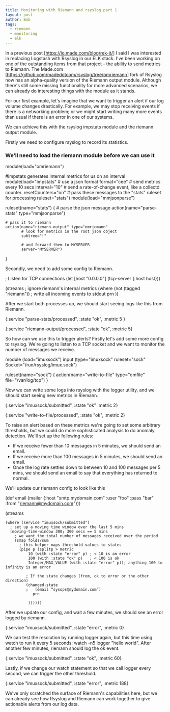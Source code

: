 ```yaml
---
title: Monitoring with Riemann and rsyslog part 1
layout: post
author: Bob
tags:
  - riemann
  - monitoring
  - elk
---
```


In a previous post [https://io.made.com/blog/rek-it/] I said I was interested in
replacing Logstash with Rsyslog in our ELK stack. I've been working on one of the
outstanding items from that project - the ability to send metrics to Riemann. The
Made.com [https://github.com/madedotcom/rsyslog/tree/omriemann] fork of Rsyslog now has
an alpha-quality version of the Riemann output module. Although there's still some
missing functionality for more advanced scenarios, we can already do interesting things
with the module as it stands.

For our first example, let's imagine that we want to trigger an alert if our log volume
changes drastically. For example, we may stop receiving events if there is a networking
problem; or we might start writing many more events than usual if there is an error in
one of our systems.

We can achieve this with the rsyslog impstats module and the riemann output module.

Firstly we need to configure rsyslog to record its statistics.

### We'll need to load the riemann module before we can use it

module(load="omriemann")

#impstats generates internal metrics for us on an interval module(load="impstats" # use
a json format format="cee" # send metrics every 10 secs interval="10" # send a
rate-of-change event, like a collectd counter. resetCounters="on" # pass these messages
to the "stats" ruleset for processing ruleset="stats") module(load="mmjsonparse")

ruleset(name="stats") { # parse the json message action(name="parse-stats"
type="mmjsonparse")

    # pass it to riemann
    action(name="riemann-output" type="omriemann"
           # look for metrics in the root json object
           subtree="!"

           # and forward them to MYSERVER
           server="MYSERVER")

}

Secondly, we need to add some config to Riemann.

; Listen for TCP connections (let [host "0.0.0.0"] (tcp-server {:host host}))

(streams ; ignore riemann's internal metrics (where (not (tagged "riemann")) ; write all
incoming events to stdout prn ))

After we start both processes up, we should start seeing logs like this from Riemann.

{:service "parse-stats/processed", :state "ok", :metric 5 }

{:service "riemann-output/processed", :state "ok", :metric 5}

So how can we use this to trigger alerts? Firstly let's add some more config to rsyslog.
We're going to listen to a TCP socket and we want to monitor the number of messages we
receive.

module (load="imuxsock") input (type="imuxsock" ruleset="sock"
Socket="/run/rsyslog/imux.sock")

ruleset(name="sock") { action(name="write-to-file" type="omfile" file="/var/log/tcp") }

Now we can write some logs into rsyslog with the logger utility, and we should start
seeing new metrics in Riemann.

{:service "imuxsock/submitted", :state "ok" :metric 2}

{:service "write-to-file/processed", :state "ok", :metric 2}

To raise an alert based on these metrics we're going to set some arbitrary thresholds,
but we could do more sophisticated analysis to do anomaly detection. We'll set up the
following rules:

- If we receive fewer than 10 messages in 5 minutes, we should send an email.
- If we receive more than 100 messages in 5 minutes, we should send an email.
- Once the log rate settles down to between 10 and 100 messages per 5 mins, we should
  send an email to say that everything has returned to normal.

We'll update our riemann config to look like this

(def email (mailer {:host "smtp.mydomain.com" :user "foo" :pass "bar" :from
"riemann@mydomain.com"}))

(streams

    (where (service "imuxsock/submitted")
      ; set up a moving time window over the last 5 mins
      (moving-time-window 300; 300 secs == 5 mins
        ; we want the total number of messages received over the period
        (smap folds/sum
          ; this helper maps threshold values to states
          (pipe p (splitp > metric
              10 (with :state "error" p) ; < 10 is an error
              100 (with :state "ok" p)   ; < 100 is ok
              Integer/MAX_VALUE (with :state "error" p)); anything 100 to infinity is an error

             ; If the state changes (from, ok to error or the other direction)
             (changed-state
             ;   (email “sysops@mydomain.com”)
                prn

              ))))))

After we update our config, and wait a few minutes, we should see an error logged by
riemann.

{:service "imuxsock/submitted", :state "error", :metric 0}

We can test the resolution by running logger again, but this time using watch to run it
every 5 seconds: watch -n5 logger "hello world". After another few minutes, riemann
should log the ok event.

{:service "imuxsock/submitted", :state "ok", :metric 60}

Lastly, if we change our watch statement so that we call logger every second, we can
trigger the other threshold.

{:service "imuxsock/submitted", :state "error", :metric 188}

We've only scratched the surface of Riemann's capabilities here, but we can already see
how Rsyslog and Riemann can work together to give actionable alerts from our log data.
